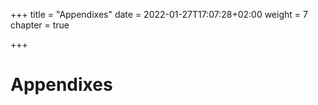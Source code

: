 +++
title = "Appendixes"
date = 2022-01-27T17:07:28+02:00
weight = 7
chapter = true

+++

# Appendixes

